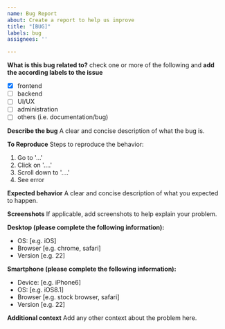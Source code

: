 ```yaml
---
name: Bug Report
about: Create a report to help us improve
title: "[BUG]"
labels: bug
assignees: ''

---
```


**What is this bug related to?**
check one or more of the following and **add the according labels to the issue**
- [x] frontend
- [ ] backend
- [ ] UI/UX
- [ ] administration
- [ ] others (i.e. documentation/bug)

**Describe the bug**
A clear and concise description of what the bug is.

**To Reproduce**
Steps to reproduce the behavior:
1. Go to '...'
2. Click on '....'
3. Scroll down to '....'
4. See error

**Expected behavior**
A clear and concise description of what you expected to happen.

**Screenshots**
If applicable, add screenshots to help explain your problem.

**Desktop (please complete the following information):**
 - OS: [e.g. iOS]
 - Browser [e.g. chrome, safari]
 - Version [e.g. 22]

**Smartphone (please complete the following information):**
 - Device: [e.g. iPhone6]
 - OS: [e.g. iOS8.1]
 - Browser [e.g. stock browser, safari]
 - Version [e.g. 22]

**Additional context**
Add any other context about the problem here.
